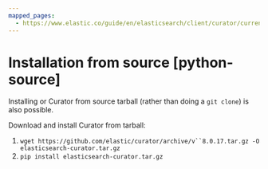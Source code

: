 ```yaml
---
mapped_pages:
  - https://www.elastic.co/guide/en/elasticsearch/client/curator/current/python-source.html
---
```


# Installation from source [python-source]

Installing or Curator from source tarball (rather than doing a `git clone`) is also possible.

Download and install Curator from tarball:

1. `wget https://github.com/elastic/curator/archive/v``8.0.17.tar.gz -O elasticsearch-curator.tar.gz`
2. `pip install elasticsearch-curator.tar.gz`

 


